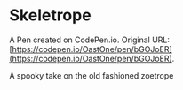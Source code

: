# Skeletrope

A Pen created on CodePen.io. Original URL: [https://codepen.io/OastOne/pen/bGOJoER](https://codepen.io/OastOne/pen/bGOJoER).

A spooky take on the old fashioned zoetrope